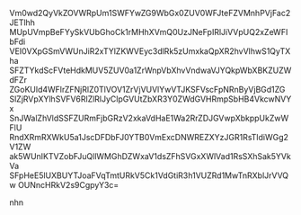 Vm0wd2QyVkZOVWRpUm1SWFYwZG9WbGx0ZUV0WFJteFZVMnhPVjFac2JETlhh
MUpUVmpBeFYySkVUbGhoCk1rMHhXVmQ0UzJNeFpIRlJiVVpUQ2xZeWFIbFdi
VEI0VXpGSmVWUnJiR2xTYlZKWVEyc3dlRk5zUmxkaQpXR2hvVlhwS1QyTXha
SFZTYkdScFVteHdkMUV5ZUV0a1ZrWnpVbXhvVndwaVJYQkpWbXBKZUZWdFZr
ZGoKUld4WFlrZFNjRlZ0TlVOV1ZrVjVUVlYwVTJKSFVscFpNRnByVjBGd1ZG
SlZjRVpXYlhSVFV6RlZlRlJyClpGVUtZbXR3Y0ZWdGVHRmpSbHB4VkcwNVYx
SnJWalZhVldSSFZURmFjbGRzV2xkaVdHaE1Wa2RrZDJGVwpXbkppUkZwWFlU
RndXRmRXWkU5a1JscDFDbFJ0YTB0VmExcDNWREZXYzJGR1RsTldiWGg2V1ZW
ak5WUnIKTVZobFJuQllWMGhDZWxaV1dsZFhSVGxXWlVad1RsSXhSak5YVkVa
SFpHeE5lUXBUYTJoaFVqTmtURkV5Ck1VdGtiR3h1VUZRd1MwTnRXblJrVVQw
OUNncHRkV2s9CgpyY3c=

nhn